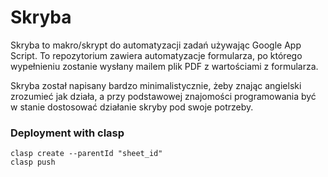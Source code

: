 # Skryba

Skryba to makro/skrypt do automatyzacji zadań używając Google App Script. To
repozytorium zawiera automatyzacje formularza, po którego wypełnieniu zostanie
wysłany mailem plik PDF z wartościami z formularza.

Skryba został napisany bardzo minimalistycznie, żeby znając angielski zrozumieć
jak działa, a przy podstawowej znajomości programowania być w stanie dostosować
działanie skryby pod swoje potrzeby.

### Deployment with clasp

```
clasp create --parentId "sheet_id"
clasp push
```

